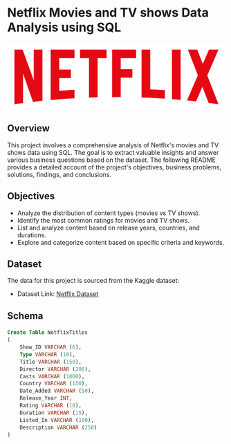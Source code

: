 # Netflix Movies and TV shows Data Analysis using SQL

![Netflix Logo](https://github.com/NoahPiercy/Netflix_SQL_Project/blob/main/logo.png)
## Overview
This project involves a comprehensive analysis of Netflix's movies and TV shows data using SQL. The goal is to extract valuable insights and answer various business questions based on the dataset. The following README provides a detailed account of the project's objectives, business problems, solutions, findings, and conclusions.
## Objectives
- Analyze the distribution of content types (movies vs TV shows).
- Identify the most common ratings for movies and TV shows.
- List and analyze content based on release years, countries, and durations.
- Explore and categorize content based on specific criteria and keywords.
## Dataset
The data for this project is sourced from the Kaggle dataset:
- Dataset Link: [Netflix Dataset](https://www.kaggle.com/datasets/shivamb/netflix-shows?resource=download)
## Schema
``` SQL
Create Table NetflixTitles
(
	Show_ID VARCHAR (6),
	Type VARCHAR (10),
	Title VARCHAR (150),
	Director VARCHAR (208),
	Casts VARCHAR (1000),
	Country VARCHAR (150),
	Date_Added VARCHAR (50),
	Release_Year INT,
	Rating VARCHAR (10),
	Duration VARCHAR (15),
	Listed_In VARCHAR (100),
	Description VARCHAR (250)
)
